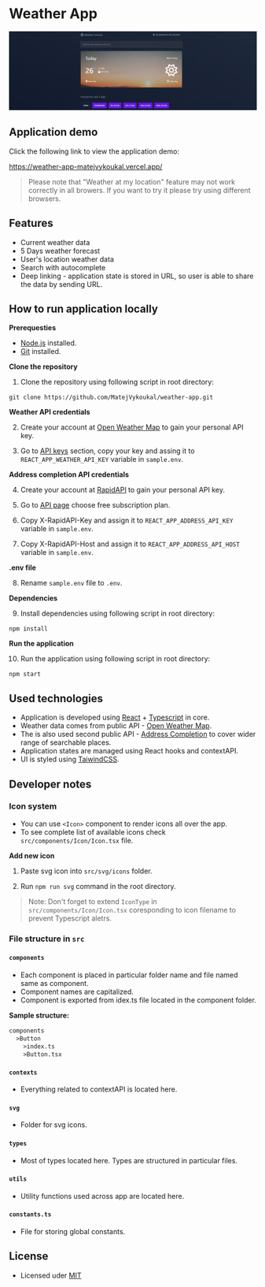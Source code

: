 # Weather App

![Screenshot of weather application](cover_image.png)

<!-- Demo Page -->

## Application demo

Click the following link to view the application demo:

https://weather-app-matejvykoukal.vercel.app/

> Please note that "Weather at my location" feature may not work correctly in all browers. If you want to try it please try using different browsers.

<!-- Features -->

## Features

- Current weather data
- 5 Days weather forecast
- User's location weather data
- Search with autocomplete
- Deep linking - application state is stored in URL, so user is able to share the data by sending URL.

<!-- How to run locally -->

## How to run application locally

**Prerequesties**

- [Node.js](https://nodejs.org/en/) installed.
- [Git](https://git-scm.com/) installed.

**Clone the repository**

1. Clone the repository using following script in root directory:

```
git clone https://github.com/MatejVykoukal/weather-app.git
```

**Weather API credentials**

2. Create your account at [Open Weather Map](https://home.openweathermap.org/users/sign_up) to gain your personal API key.

3. Go to [API keys](https://home.openweathermap.org/api_keys) section, copy your key and assing it to `REACT_APP_WEATHER_API_KEY` variable in `sample.env`.

**Address completion API credentials**

4. Create your account at [RapidAPI](https://rapidapi.com/auth/sign-up) to gain your personal API key.

5. Go to [API page](https://rapidapi.com/geoapify-gmbh-geoapify/api/address-completion) choose free subscription plan.

6. Copy X-RapidAPI-Key and assign it to `REACT_APP_ADDRESS_API_KEY` variable in `sample.env`.

7. Copy X-RapidAPI-Host and assign it to `REACT_APP_ADDRESS_API_HOST` variable in `sample.env`.

**.env file**

8. Rename `sample.env` file to `.env`.

**Dependencies**

9. Install dependencies using following script in root directory:

```
npm install
```

**Run the application**

10. Run the application using following script in root directory:

```
npm start
```

<!-- Used technologies -->

## Used technologies

- Application is developed using [React](https://reactjs.org/) + [Typescript](https://www.typescriptlang.org/) in core.
- Weather data comes from public API - [Open Weather Map](https://openweathermap.org/).
- The is also used second public API - [Address Completion](https://rapidapi.com/geoapify-gmbh-geoapify/api/address-completion) to cover wider range of searchable places.
- Application states are managed using React hooks and contextAPI.
- UI is styled using [TaiwindCSS](https://tailwindcss.com/).

## Developer notes

### Icon system

- You can use `<Icon>` component to render icons all over the app.
- To see complete list of available icons check `src/components/Icon/Icon.tsx` file.

**Add new icon**

1. Paste svg icon into `src/svg/icons` folder.

2. Run `npm run svg` command in the root directory.

> Note: Don't forget to extend `IconType` in `src/components/Icon/Icon.tsx` coresponding to icon filename to prevent Typescript aletrs.

<!-- File structure -->

### File structure in `src`

#### `components`

- Each component is placed in particular folder name and file named same as component.
- Component names are capitalized.
- Component is exported from idex.ts file located in the component folder.

**Sample structure:**

```
components
  >Button
    >index.ts
    >Button.tsx
```

#### `contexts`

- Everything related to contextAPI is located here.

#### `svg`

- Folder for svg icons.

#### `types`

- Most of types located here. Types are structured in particular files.

#### `utils`

- Utility functions used across app are located here.

#### `constants.ts`

- File for storing global constants.

## License

- Licensed uder [MIT](/LICENSE)
